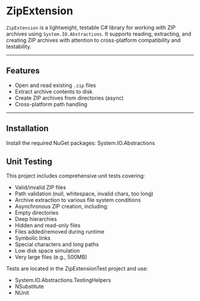 # ZipExtension

`ZipExtension` is a lightweight, testable C# library for working with ZIP archives using `System.IO.Abstractions`. It supports reading, extracting, and creating ZIP archives with attention to cross-platform compatibility and testability.

---

## Features

-  Open and read existing `.zip` files
-  Extract archive contents to disk
-  Create ZIP archives from directories (async)
-  Cross-platform path handling

---

## Installation

Install the required NuGet packages:
System.IO.Abstractions

## Unit Testing
This project includes comprehensive unit tests covering:

- Valid/invalid ZIP files
- Path validation (null, whitespace, invalid chars, too long)
- Archive extraction to various file system conditions
- Asynchronous ZIP creation, including:
- Empty directories
- Deep hierarchies
- Hidden and read-only files
- Files added/removed during runtime
- Symbolic links
- Special characters and long paths
- Low disk space simulation
- Very large files (e.g., 500MB)

Tests are located in the ZipExtensionTest project and use:

- System.IO.Abstractions.TestingHelpers
- NSubstitute
- NUnit
